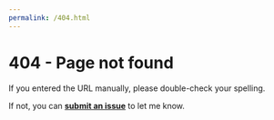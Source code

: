 ```yaml
---
permalink: /404.html
---
```


# 404 - Page not found

If you entered the URL manually, please double-check your spelling.

If not, you can [**submit an issue**](https://github.com/OrchardComputerSolutions/OrchardComputerSolutions.github.io/issues/new) to let me know.